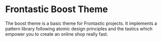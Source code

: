 # Frontastic Boost Theme

The boost theme is a basic theme for Frontastic projects. It implements a
pattern library following atomic design principles and the tastics which
empower you to create an online shop really fast.
